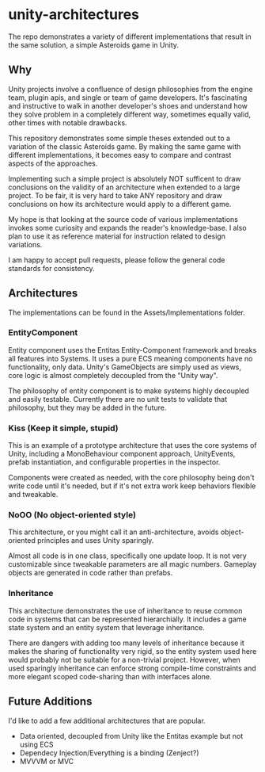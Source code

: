 # unity-architectures
The repo demonstrates a variety of different implementations that result in the same solution, a simple Asteroids game in Unity.

## Why
Unity projects involve a confluence of design philosophies from the engine team, plugin apis, and single or team of game developers.  It's fascinating and instructive to walk in another developer's shoes and understand how they solve problem in a completely different way, sometimes equally valid, other times with notable drawbacks.

This repository demonstrates some simple theses extended out to a variation of the classic Asteroids game.  By making the same game with different implementations, it becomes easy to compare and contrast aspects of the approaches.

Implementing such a simple project is absolutely NOT sufficent to draw conclusions on the validity of an architecture when extended to a large project.  To be fair, it is very hard to take ANY repository and draw conclusions on how its architecture would apply to a different game.

My hope is that looking at the source code of various implementations invokes some curiosity and expands the reader's knowledge-base.  I also plan to use it as reference material for instruction related to design variations.

I am happy to accept pull requests, please follow the general code standards for consistency.

## Architectures
The implementations can be found in the Assets/Implementations folder.

### EntityComponent
Entity component uses the Entitas Entity-Component framework and breaks all features into Systems.  It uses a pure ECS meaning components have no functionality, only data.  Unity's GameObjects are simply used as views, core logic is almost completely decoupled from the "Unity way".

The philosophy of entity component is to make systems highly decoupled and easily testable.  Currently there are no unit tests to validate that philosophy, but they may be added in the future.

### Kiss (Keep it simple, stupid)
This is an example of a prototype architecture that uses the core systems of Unity, including a MonoBehaviour component approach, UnityEvents, prefab instantiation, and configurable properties in the inspector.  

Components were created as needed, with the core philosophy being don't write code until it's needed, but if it's not extra work keep behaviors flexible and tweakable.

### NoOO (No object-oriented style)
This architecture, or you might call it an anti-architecture, avoids object-oriented principles and uses Unity sparingly.  

Almost all code is in one class, specifically one update loop.  It is not very customizable since tweakable parameters are all magic numbers.  Gameplay objects are generated in code rather than prefabs.

### Inheritance
This architecture demonstrates the use of inheritance to reuse common code in systems that can be represented hierarchially.  It includes a game state system and an entity system that leverage inheritance.

There are dangers with adding too many levels of inheritance because it makes the sharing of functionality very rigid, so the entity system used here would probably not be suitable for a non-trivial project.  However, when used sparingly inheritance can enforce strong compile-time constraints and more elegant scoped code-sharing than with interfaces alone.

## Future Additions
I'd like to add a few additional architectures that are popular.
- Data oriented, decoupled from Unity like the Entitas example but not using ECS
- Dependecy Injection/Everything is a binding (Zenject?)
- MVVVM or MVC